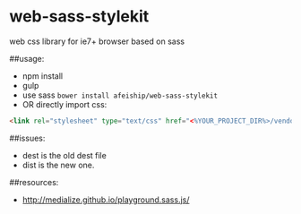 # web-sass-stylekit
web css library for ie7+ browser based on sass


##usage:
+ npm install
+ gulp
+ use sass `bower install afeiship/web-sass-stylekit`
+ OR directly import css:
```html
<link rel="stylesheet" type="text/css" href="<%YOUR_PROJECT_DIR%>/vendor/web-sass-stylekit/dist/css/style.css"/>
```

##issues:
+ dest is the old dest file
+ dist is the new one.

##resources:
+ http://medialize.github.io/playground.sass.js/
